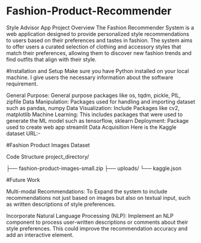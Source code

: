 # Fashion-Product-Recommender
Style Advisor App
Project Overview
The Fashion Recommender System is a web application designed to provide personalized style recommendations to users based on their preferences and tastes in fashion. The system aims to offer users a curated selection of clothing and accessory styles that match their preferences, allowing them to discover new fashion trends and find outfits that align with their style.



#Installation and Setup
Make sure you have Python installed on your local machine. I give users the necessary information about the software requirement.

General Purpose: General purpose packages like os, tqdm, pickle, PIL, zipfile
Data Manipulation: Packages used for handling and importing dataset such as pandas, numpy
Data Visualization: Include Packages like cv2, matplotlib
Machine Learning: This includes packages that were used to generate the ML model such as tensorflow, sklearn
Deployment: Package used to create web app streamlit
Data Acquisition
Here is the Kaggle dataset URL:-

#Fashion Product Images Dataset

Code Structure
project_directory/

├── fashion-product-images-small.zip
├── uploads/
└── kaggle.json

#Future Work

Multi-modal Recommendations: To Expand the system to include recommendations not just based on images but also on textual input, such as written descriptions of style preferences.

Incorporate Natural Language Processing (NLP): Implement an NLP component to process user-written descriptions or comments about their style preferences. This could improve the recommendation accuracy and add an interactive element.
